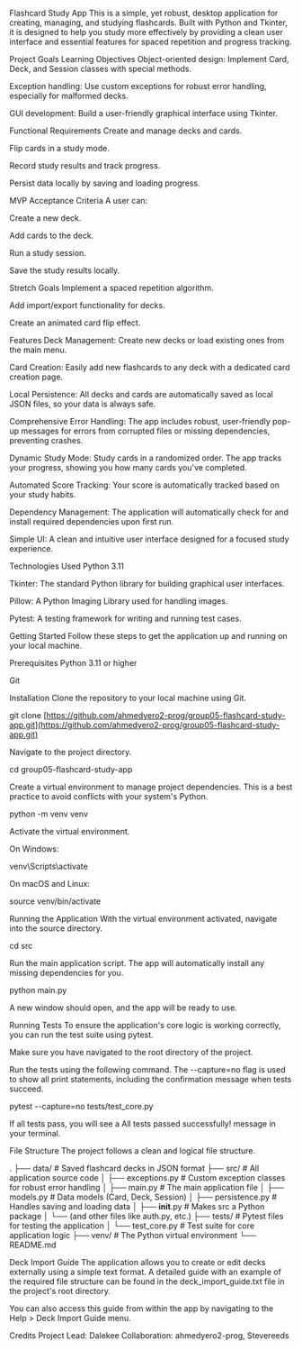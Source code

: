 Flashcard Study App
This is a simple, yet robust, desktop application for creating, managing, and studying flashcards. Built with Python and Tkinter, it is designed to help you study more effectively by providing a clean user interface and essential features for spaced repetition and progress tracking.

Project Goals
Learning Objectives
Object-oriented design: Implement Card, Deck, and Session classes with special methods.

Exception handling: Use custom exceptions for robust error handling, especially for malformed decks.

GUI development: Build a user-friendly graphical interface using Tkinter.

Functional Requirements
Create and manage decks and cards.

Flip cards in a study mode.

Record study results and track progress.

Persist data locally by saving and loading progress.

MVP Acceptance Criteria
A user can:

Create a new deck.

Add cards to the deck.

Run a study session.

Save the study results locally.

Stretch Goals
Implement a spaced repetition algorithm.

Add import/export functionality for decks.

Create an animated card flip effect.

Features
Deck Management: Create new decks or load existing ones from the main menu.

Card Creation: Easily add new flashcards to any deck with a dedicated card creation page.

Local Persistence: All decks and cards are automatically saved as local JSON files, so your data is always safe.

Comprehensive Error Handling: The app includes robust, user-friendly pop-up messages for errors from corrupted files or missing dependencies, preventing crashes.

Dynamic Study Mode: Study cards in a randomized order. The app tracks your progress, showing you how many cards you've completed.

Automated Score Tracking: Your score is automatically tracked based on your study habits.

Dependency Management: The application will automatically check for and install required dependencies upon first run.

Simple UI: A clean and intuitive user interface designed for a focused study experience.

Technologies Used
Python 3.11

Tkinter: The standard Python library for building graphical user interfaces.

Pillow: A Python Imaging Library used for handling images.

Pytest: A testing framework for writing and running test cases.

Getting Started
Follow these steps to get the application up and running on your local machine.

Prerequisites
Python 3.11 or higher

Git

Installation
Clone the repository to your local machine using Git.

git clone [https://github.com/ahmedyero2-prog/group05-flashcard-study-app.git](https://github.com/ahmedyero2-prog/group05-flashcard-study-app.git)

Navigate to the project directory.

cd group05-flashcard-study-app

Create a virtual environment to manage project dependencies. This is a best practice to avoid conflicts with your system's Python.

python -m venv venv

Activate the virtual environment.

On Windows:

venv\Scripts\activate

On macOS and Linux:

source venv/bin/activate

Running the Application
With the virtual environment activated, navigate into the source directory.

cd src

Run the main application script. The app will automatically install any missing dependencies for you.

python main.py

A new window should open, and the app will be ready to use.

Running Tests
To ensure the application's core logic is working correctly, you can run the test suite using pytest.

Make sure you have navigated to the root directory of the project.

Run the tests using the following command. The --capture=no flag is used to show all print statements, including the confirmation message when tests succeed.

pytest --capture=no tests/test_core.py

If all tests pass, you will see a All tests passed successfully! message in your terminal.

File Structure
The project follows a clean and logical file structure.

.
├── data/                       # Saved flashcard decks in JSON format
├── src/                        # All application source code
│   ├── exceptions.py           # Custom exception classes for robust error handling
│   ├── main.py                 # The main application file
│   ├── models.py               # Data models (Card, Deck, Session)
│   ├── persistence.py          # Handles saving and loading data
│   ├── __init__.py             # Makes src a Python package
│   └── (and other files like auth.py, etc.)
├── tests/                      # Pytest files for testing the application
│   └── test_core.py            # Test suite for core application logic
├── venv/                       # The Python virtual environment
└── README.md

Deck Import Guide
The application allows you to create or edit decks externally using a simple text format. A detailed guide with an example of the required file structure can be found in the deck_import_guide.txt file in the project's root directory.

You can also access this guide from within the app by navigating to the Help > Deck Import Guide menu.

Credits
Project Lead: Dalekee
Collaboration: ahmedyero2-prog, Stevereeds

